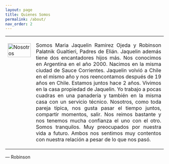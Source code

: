 ```yaml
---
layout: page
title: Quienes Somos
permalink: /about/
nav_order: 2
---
```


<table class="notable">
<td style="vertical-align:top">
<br>
 <img src="/elianbebe/assets/images/20200606_194653.jpg" alt="Nosotros" width="100%"/>
</td>
<td style="vertical-align:top">
<p style="text-align:justify;vertical-align:top">
Somos Maria Jaquelin Ramirez Ojeda y Robinson Palatnik Gualtieri, Padres de Elián. Jaquelin además tiene dos encantadores hijos más. Nos conocimos en Argentina en el año 2000. Nacimos en la misma ciudad de Sauce Corrientes. Jaquelin volvió a Chile en el mismo año y nos reencontamos después de 19 años en Chile. Estamos juntos hace 2 años. Vivimos en la casa propiedad de Jaquelin. Yo trabajo a pocas cuadras en una panaderia y también en la misma casa con un servicio técnico. Nosotros, como toda pareja típica, nos gusta pasar el tiempo juntos, compartir momentos, salir. Nos reimos bastante y nos tenemos mucha confianza el uno con el otro. Somos tranquilos. Muy preocupados por nuestra vida a futuro. Ambos nos sentimos muy contentos con nuestra relación a pesar de lo que nos pasó.
</p>
</td>
</table>
 — Robinson


